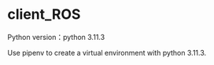 # client_ROS

Python version：python 3.11.3

Use pipenv to create a virtual environment with python 3.11.3.
